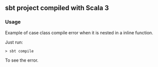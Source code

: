## sbt project compiled with Scala 3

### Usage
       
Example of case class compile error when it is nested in a inline function.

Just run: 

```
> sbt compile
```

To see the error.
